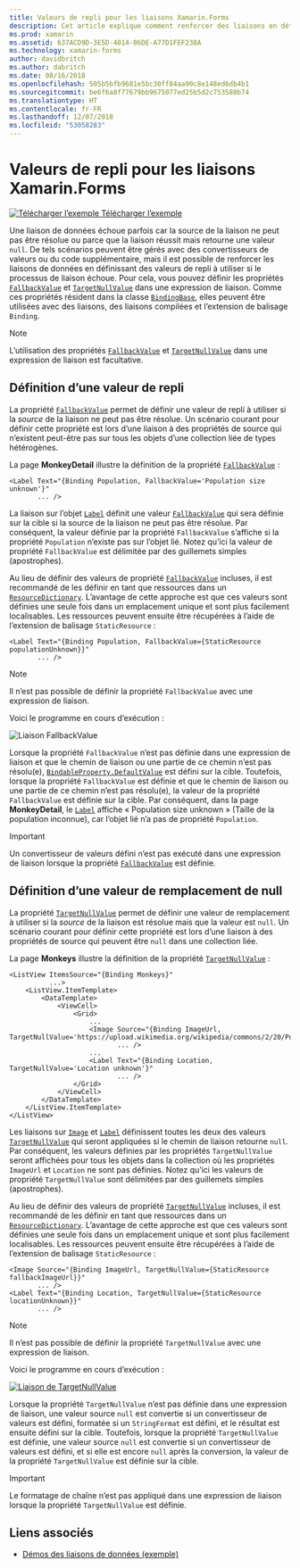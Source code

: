 ```yaml
---
title: Valeurs de repli pour les liaisons Xamarin.Forms
description: Cet article explique comment renforcer des liaisons en définissant des valeurs de repli qui seront utilisées si une liaison échoue.
ms.prod: xamarin
ms.assetid: 637ACD9D-3E5D-4014-86DE-A77D1FEF238A
ms.technology: xamarin-forms
author: davidbritch
ms.author: dabritch
ms.date: 08/16/2018
ms.openlocfilehash: 505b5bfb9681e5bc30ff84aa90c8e148ed6db4b1
ms.sourcegitcommit: be6f6a8f77679bb9675077ed25b5d2c753580b74
ms.translationtype: HT
ms.contentlocale: fr-FR
ms.lasthandoff: 12/07/2018
ms.locfileid: "53058283"
---
```

# <a name="xamarinforms-binding-fallbacks"></a>Valeurs de repli pour les liaisons Xamarin.Forms

[![Télécharger l’exemple](~/media/shared/download.png) Télécharger l’exemple](https://developer.xamarin.com/samples/xamarin-forms/DataBindingDemos/)

Une liaison de données échoue parfois car la source de la liaison ne peut pas être résolue ou parce que la liaison réussit mais retourne une valeur `null`. De tels scénarios peuvent être gérés avec des convertisseurs de valeurs ou du code supplémentaire, mais il est possible de renforcer les liaisons de données en définissant des valeurs de repli à utiliser si le processus de liaison échoue. Pour cela, vous pouvez définir les propriétés [`FallbackValue`](xref:Xamarin.Forms.BindingBase.FallbackValue) et [`TargetNullValue`](xref:Xamarin.Forms.BindingBase.TargetNullValue) dans une expression de liaison. Comme ces propriétés résident dans la classe [`BindingBase`](xref:Xamarin.Forms.BindingBase), elles peuvent être utilisées avec des liaisons, des liaisons compilées et l’extension de balisage `Binding`.

> [!NOTE]
> L’utilisation des propriétés [`FallbackValue`](xref:Xamarin.Forms.BindingBase.FallbackValue) et [`TargetNullValue`](xref:Xamarin.Forms.BindingBase.TargetNullValue) dans une expression de liaison est facultative.

## <a name="defining-a-fallback-value"></a>Définition d’une valeur de repli

La propriété [`FallbackValue`](xref:Xamarin.Forms.BindingBase.FallbackValue) permet de définir une valeur de repli à utiliser si la *source* de la liaison ne peut pas être résolue. Un scénario courant pour définir cette propriété est lors d’une liaison à des propriétés de source qui n’existent peut-être pas sur tous les objets d’une collection liée de types hétérogènes.

La page **MonkeyDetail** illustre la définition de la propriété [`FallbackValue`](xref:Xamarin.Forms.BindingBase.FallbackValue) :

```xaml
<Label Text="{Binding Population, FallbackValue='Population size unknown'}"
       ... />   
```

La liaison sur l’objet [`Label`](xref:Xamarin.Forms.Label) définit une valeur [`FallbackValue`](xref:Xamarin.Forms.BindingBase.FallbackValue) qui sera définie sur la cible si la source de la liaison ne peut pas être résolue. Par conséquent, la valeur définie par la propriété `FallbackValue` s’affiche si la propriété `Population` n’existe pas sur l’objet lié. Notez qu’ici la valeur de propriété `FallbackValue` est délimitée par des guillemets simples (apostrophes).

Au lieu de définir des valeurs de propriété [`FallbackValue`](xref:Xamarin.Forms.BindingBase.FallbackValue) incluses, il est recommandé de les définir en tant que ressources dans un [`ResourceDictionary`](xref:Xamarin.Forms.ResourceDictionary). L’avantage de cette approche est que ces valeurs sont définies une seule fois dans un emplacement unique et sont plus facilement localisables. Les ressources peuvent ensuite être récupérées à l’aide de l’extension de balisage `StaticResource` :

```xaml
<Label Text="{Binding Population, FallbackValue={StaticResource populationUnknown}}"
       ... />  
```

> [!NOTE]
> Il n’est pas possible de définir la propriété `FallbackValue` avec une expression de liaison.

Voici le programme en cours d’exécution :

![Liaison FallbackValue](binding-fallbacks-images/bindingunavailable-detail-cropped.png "Liaison FallbackValue")

Lorsque la propriété `FallbackValue` n’est pas définie dans une expression de liaison et que le chemin de liaison ou une partie de ce chemin n’est pas résolu(e), [`BindableProperty.DefaultValue`](xref:Xamarin.Forms.BindableProperty.DefaultValue) est défini sur la cible. Toutefois, lorsque la propriété `FallbackValue` est définie et que le chemin de liaison ou une partie de ce chemin n’est pas résolu(e), la valeur de la propriété `FallbackValue` est définie sur la cible. Par conséquent, dans la page **MonkeyDetail**, le [`Label`](xref:Xamarin.Forms.Label) affiche « Population size unknown » (Taille de la population inconnue), car l’objet lié n’a pas de propriété `Population`.

> [!IMPORTANT]
> Un convertisseur de valeurs défini n’est pas exécuté dans une expression de liaison lorsque la propriété [`FallbackValue`](xref:Xamarin.Forms.BindingBase.FallbackValue) est définie.

## <a name="defining-a-null-replacement-value"></a>Définition d’une valeur de remplacement de null

La propriété [`TargetNullValue`](xref:Xamarin.Forms.BindingBase.TargetNullValue) permet de définir une valeur de remplacement à utiliser si la *source* de la liaison est résolue mais que la valeur est `null`. Un scénario courant pour définir cette propriété est lors d’une liaison à des propriétés de source qui peuvent être `null` dans une collection liée.

La page **Monkeys** illustre la définition de la propriété [`TargetNullValue`](xref:Xamarin.Forms.BindingBase.TargetNullValue) :

```xaml
<ListView ItemsSource="{Binding Monkeys}"
          ...>
    <ListView.ItemTemplate>
        <DataTemplate>
            <ViewCell>
                <Grid>
                    ...
                    <Image Source="{Binding ImageUrl, TargetNullValue='https://upload.wikimedia.org/wikipedia/commons/2/20/Point_d_interrogation.jpg'}"
                           ... />
                    ...
                    <Label Text="{Binding Location, TargetNullValue='Location unknown'}"
                           ... />
                </Grid>
            </ViewCell>
        </DataTemplate>
    </ListView.ItemTemplate>
</ListView>
```

Les liaisons sur [`Image`](xref:Xamarin.Forms.Image) et [`Label`](xref:Xamarin.Forms.Label) définissent toutes les deux des valeurs [`TargetNullValue`](xref:Xamarin.Forms.BindingBase.TargetNullValue) qui seront appliquées si le chemin de liaison retourne `null`. Par conséquent, les valeurs définies par les propriétés `TargetNullValue` seront affichées pour tous les objets dans la collection où les propriétés `ImageUrl` et `Location` ne sont pas définies. Notez qu’ici les valeurs de propriété `TargetNullValue` sont délimitées par des guillemets simples (apostrophes).

Au lieu de définir des valeurs de propriété [`TargetNullValue`](xref:Xamarin.Forms.BindingBase.TargetNullValue) incluses, il est recommandé de les définir en tant que ressources dans un [`ResourceDictionary`](xref:Xamarin.Forms.ResourceDictionary). L’avantage de cette approche est que ces valeurs sont définies une seule fois dans un emplacement unique et sont plus facilement localisables. Les ressources peuvent ensuite être récupérées à l’aide de l’extension de balisage `StaticResource` :

```xaml
<Image Source="{Binding ImageUrl, TargetNullValue={StaticResource fallbackImageUrl}}"
       ... />
<Label Text="{Binding Location, TargetNullValue={StaticResource locationUnknown}}"
       ... />
```

> [!NOTE]
> Il n’est pas possible de définir la propriété `TargetNullValue` avec une expression de liaison.

Voici le programme en cours d’exécution :

[![Liaison de TargetNullValue](binding-fallbacks-images/bindingunavailable-small.png "Liaison de TargetNullValue")](binding-fallbacks-images/bindingunavailable-large.png#lightbox "Liaison de TargetNullValue")

Lorsque la propriété `TargetNullValue` n’est pas définie dans une expression de liaison, une valeur source `null` est convertie si un convertisseur de valeurs est défini, formatée si un `StringFormat` est défini, et le résultat est ensuite défini sur la cible. Toutefois, lorsque la propriété `TargetNullValue` est définie, une valeur source `null` est convertie si un convertisseur de valeurs est défini, et si elle est encore `null` après la conversion, la valeur de la propriété `TargetNullValue` est définie sur la cible.

> [!IMPORTANT]
> Le formatage de chaîne n’est pas appliqué dans une expression de liaison lorsque la propriété `TargetNullValue` est définie.

## <a name="related-links"></a>Liens associés

- [Démos des liaisons de données (exemple)](https://developer.xamarin.com/samples/xamarin-forms/DataBindingDemos/)
